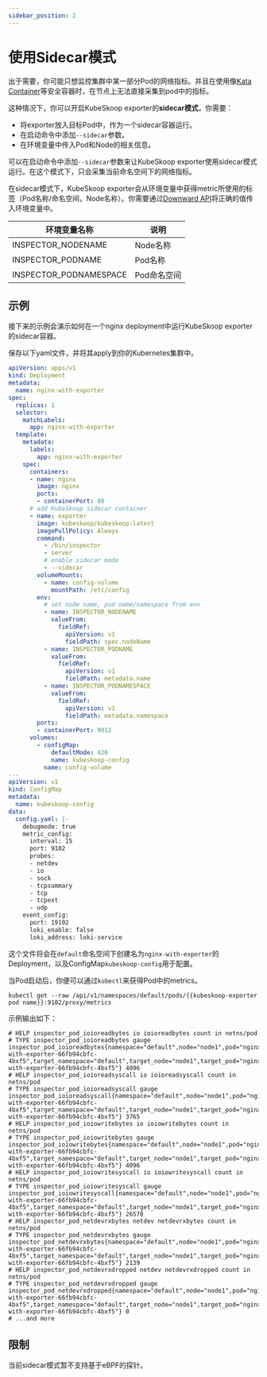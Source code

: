 ```yaml
---
sidebar_position: 2
---
```


# 使用Sidecar模式

出于需要，你可能只想监控集群中某一部分Pod的网络指标。并且在使用像[Kata Container](https://katacontainers.io/)等安全容器时，在节点上无法直接采集到pod中的指标。

这种情况下，你可以开启KubeSkoop exporter的**sidecar模式**，你需要：

- 将exporter放入目标Pod中，作为一个sidecar容器运行。
- 在启动命令中添加`--sidecar`参数。
- 在环境变量中传入Pod和Node的相关信息。

可以在启动命令中添加`--sidecar`参数来让KubeSkoop exporter使用sidecar模式运行。在这个模式下，只会采集当前命名空间下的网络指标。

在sidecar模式下，KubeSkoop exporter会从环境变量中获得metric所使用的标签（Pod名称/命名空间，Node名称）。你需要通过[Downward API](https://kubernetes.io/zh-cn/docs/concepts/workloads/pods/downward-api/)将正确的值传入环境变量中。

| 环境变量名称 | 说明 |
| ---  | ----------- |
| INSPECTOR_NODENAME |  Node名称 |
| INSPECTOR_PODNAME | Pod名称 |
| INSPECTOR_PODNAMESPACE | Pod命名空间 |

## 示例

接下来的示例会演示如何在一个nginx deployment中运行KubeSkoop exporter的sidecar容器。

保存以下yaml文件，并将其apply到你的Kubernetes集群中。

```yaml
apiVersion: apps/v1
kind: Deployment
metadata:
  name: nginx-with-exporter
spec:
  replicas: 1
  selector:
    matchLabels:
      app: nginx-with-exporter
  template:
    metadata:
      labels:
        app: nginx-with-exporter
    spec:
      containers:
      - name: nginx
        image: nginx
        ports:
        - containerPort: 80
      # add KubeSkoop sidecar container
      - name: exporter
        image: kubeskoop/kubeskoop:latest
        imagePullPolicy: Always
        command:
          - /bin/inspector
          - server
          # enable sidecar mode
          - --sidecar
        volumeMounts:
          - name: config-volume
            mountPath: /etc/config
        env:
          # set node name, pod name/namespace from env
          - name: INSPECTOR_NODENAME
            valueFrom:
              fieldRef:
                apiVersion: v1
                fieldPath: spec.nodeName
          - name: INSPECTOR_PODNAME
            valueFrom:
              fieldRef:
                apiVersion: v1
                fieldPath: metadata.name
          - name: INSPECTOR_PODNAMESPACE
            valueFrom:
              fieldRef:
                apiVersion: v1
                fieldPath: metadata.namespace
        ports:
        - containerPort: 9012
      volumes:
        - configMap:
            defaultMode: 420
            name: kubeskoop-config
          name: config-volume
---
apiVersion: v1
kind: ConfigMap
metadata:
  name: kubeskoop-config
data:
  config.yaml: |-
    debugmode: true
    metric_config:
      interval: 15
      port: 9102
      probes:
      - netdev
      - io
      - sock
      - tcpsummary
      - tcp
      - tcpext
      - udp
    event_config:
      port: 19102
      loki_enable: false
      loki_address: loki-service
```

这个文件将会在`default`命名空间下创建名为`nginx-with-exporter`的Deployment，以及ConfigMap`kubeskoop-config`用于配置。

当Pod启动后，你便可以通过`kubectl`来获得Pod中的metrics。

```shell
kubectl get --raw /api/v1/namespaces/default/pods/{{kubeskoop-exporter pod name}}:9102/proxy/metrics
```

示例输出如下：

```plaintext
# HELP inspector_pod_ioioreadbytes io ioioreadbytes count in netns/pod
# TYPE inspector_pod_ioioreadbytes gauge
inspector_pod_ioioreadbytes{namespace="default",node="node1",pod="nginx-with-exporter-66fb94cbfc-4bxf5",target_namespace="default",target_node="node1",target_pod="nginx-with-exporter-66fb94cbfc-4bxf5"} 4096
# HELP inspector_pod_ioioreadsyscall io ioioreadsyscall count in netns/pod
# TYPE inspector_pod_ioioreadsyscall gauge
inspector_pod_ioioreadsyscall{namespace="default",node="node1",pod="nginx-with-exporter-66fb94cbfc-4bxf5",target_namespace="default",target_node="node1",target_pod="nginx-with-exporter-66fb94cbfc-4bxf5"} 3765
# HELP inspector_pod_ioiowritebytes io ioiowritebytes count in netns/pod
# TYPE inspector_pod_ioiowritebytes gauge
inspector_pod_ioiowritebytes{namespace="default",node="node1",pod="nginx-with-exporter-66fb94cbfc-4bxf5",target_namespace="default",target_node="node1",target_pod="nginx-with-exporter-66fb94cbfc-4bxf5"} 4096
# HELP inspector_pod_ioiowritesyscall io ioiowritesyscall count in netns/pod
# TYPE inspector_pod_ioiowritesyscall gauge
inspector_pod_ioiowritesyscall{namespace="default",node="node1",pod="nginx-with-exporter-66fb94cbfc-4bxf5",target_namespace="default",target_node="node1",target_pod="nginx-with-exporter-66fb94cbfc-4bxf5"} 26578
# HELP inspector_pod_netdevrxbytes netdev netdevrxbytes count in netns/pod
# TYPE inspector_pod_netdevrxbytes gauge
inspector_pod_netdevrxbytes{namespace="default",node="node1",pod="nginx-with-exporter-66fb94cbfc-4bxf5",target_namespace="default",target_node="node1",target_pod="nginx-with-exporter-66fb94cbfc-4bxf5"} 2139
# HELP inspector_pod_netdevrxdropped netdev netdevrxdropped count in netns/pod
# TYPE inspector_pod_netdevrxdropped gauge
inspector_pod_netdevrxdropped{namespace="default",node="node1",pod="nginx-with-exporter-66fb94cbfc-4bxf5",target_namespace="default",target_node="node1",target_pod="nginx-with-exporter-66fb94cbfc-4bxf5"} 0
# ...and more
```

## 限制

当前sidecar模式暂不支持基于eBPF的探针。

